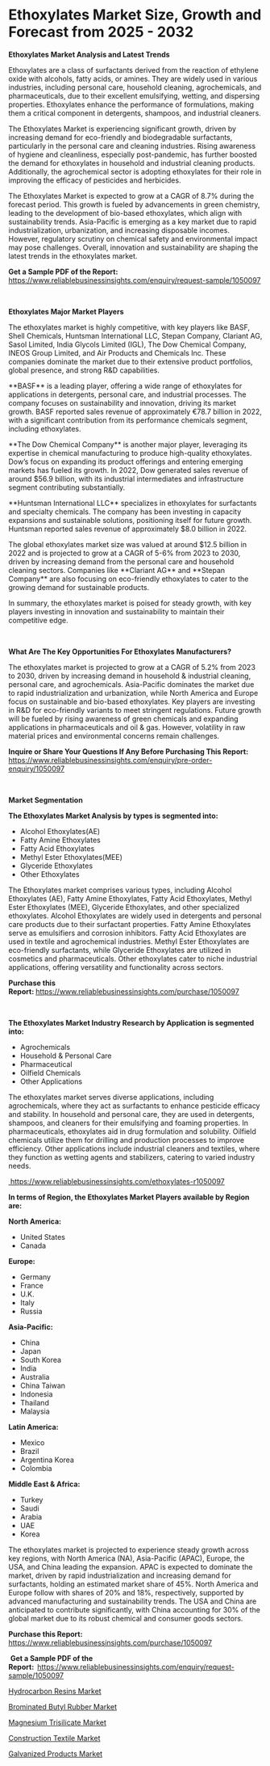 <p><h1>Ethoxylates Market Size, Growth and Forecast from 2025 - 2032</h1></p><p><strong>Ethoxylates Market Analysis and Latest Trends</strong></p>
<p><p>Ethoxylates are a class of surfactants derived from the reaction of ethylene oxide with alcohols, fatty acids, or amines. They are widely used in various industries, including personal care, household cleaning, agrochemicals, and pharmaceuticals, due to their excellent emulsifying, wetting, and dispersing properties. Ethoxylates enhance the performance of formulations, making them a critical component in detergents, shampoos, and industrial cleaners.</p><p>The Ethoxylates Market is experiencing significant growth, driven by increasing demand for eco-friendly and biodegradable surfactants, particularly in the personal care and cleaning industries. Rising awareness of hygiene and cleanliness, especially post-pandemic, has further boosted the demand for ethoxylates in household and industrial cleaning products. Additionally, the agrochemical sector is adopting ethoxylates for their role in improving the efficacy of pesticides and herbicides.</p><p>The Ethoxylates Market is expected to grow at a CAGR of 8.7% during the forecast period. This growth is fueled by advancements in green chemistry, leading to the development of bio-based ethoxylates, which align with sustainability trends. Asia-Pacific is emerging as a key market due to rapid industrialization, urbanization, and increasing disposable incomes. However, regulatory scrutiny on chemical safety and environmental impact may pose challenges. Overall, innovation and sustainability are shaping the latest trends in the ethoxylates market.</p></p>
<p><strong>Get a Sample PDF of the Report:&nbsp;</strong> <a href="https://www.reliablebusinessinsights.com/enquiry/request-sample/1050097?utm_campaign=84&utm_medium=2&utm_source=Github&utm_content=ia&utm_term=26012025&utm_id=ethoxylates">https://www.reliablebusinessinsights.com/enquiry/request-sample/1050097</a></p>
<p>&nbsp;</p>
<p><strong>Ethoxylates Major Market Players</strong></p>
<p><p>The ethoxylates market is highly competitive, with key players like BASF, Shell Chemicals, Huntsman International LLC, Stepan Company, Clariant AG, Sasol Limited, India Glycols Limited (IGL), The Dow Chemical Company, INEOS Group Limited, and Air Products and Chemicals Inc. These companies dominate the market due to their extensive product portfolios, global presence, and strong R&D capabilities.</p><p>**BASF** is a leading player, offering a wide range of ethoxylates for applications in detergents, personal care, and industrial processes. The company focuses on sustainability and innovation, driving its market growth. BASF reported sales revenue of approximately €78.7 billion in 2022, with a significant contribution from its performance chemicals segment, including ethoxylates.</p><p>**The Dow Chemical Company** is another major player, leveraging its expertise in chemical manufacturing to produce high-quality ethoxylates. Dow’s focus on expanding its product offerings and entering emerging markets has fueled its growth. In 2022, Dow generated sales revenue of around $56.9 billion, with its industrial intermediates and infrastructure segment contributing substantially.</p><p>**Huntsman International LLC** specializes in ethoxylates for surfactants and specialty chemicals. The company has been investing in capacity expansions and sustainable solutions, positioning itself for future growth. Huntsman reported sales revenue of approximately $8.0 billion in 2022.</p><p>The global ethoxylates market size was valued at around $12.5 billion in 2022 and is projected to grow at a CAGR of 5-6% from 2023 to 2030, driven by increasing demand from the personal care and household cleaning sectors. Companies like **Clariant AG** and **Stepan Company** are also focusing on eco-friendly ethoxylates to cater to the growing demand for sustainable products.</p><p>In summary, the ethoxylates market is poised for steady growth, with key players investing in innovation and sustainability to maintain their competitive edge.</p></p>
<p>&nbsp;</p>
<p><strong>What Are The Key Opportunities For Ethoxylates Manufacturers?</strong></p>
<p><p>The ethoxylates market is projected to grow at a CAGR of 5.2% from 2023 to 2030, driven by increasing demand in household & industrial cleaning, personal care, and agrochemicals. Asia-Pacific dominates the market due to rapid industrialization and urbanization, while North America and Europe focus on sustainable and bio-based ethoxylates. Key players are investing in R&D for eco-friendly variants to meet stringent regulations. Future growth will be fueled by rising awareness of green chemicals and expanding applications in pharmaceuticals and oil & gas. However, volatility in raw material prices and environmental concerns remain challenges.</p></p>
<p><strong>Inquire or Share Your Questions If Any Before Purchasing This Report:</strong> <a href="https://www.reliablebusinessinsights.com/enquiry/pre-order-enquiry/1050097?utm_campaign=84&utm_medium=2&utm_source=Github&utm_content=ia&utm_term=26012025&utm_id=ethoxylates">https://www.reliablebusinessinsights.com/enquiry/pre-order-enquiry/1050097</a></p>
<p>&nbsp;</p>
<p><strong>Market Segmentation</strong></p>
<p><strong>The Ethoxylates Market Analysis by types is segmented into:</strong></p>
<p><ul><li>Alcohol Ethoxylates(AE)</li><li>Fatty Amine Ethoxylates</li><li>Fatty Acid Ethoxylates</li><li>Methyl Ester Ethoxylates(MEE)</li><li>Glyceride Ethoxylates</li><li>Other Ethoxylates</li></ul></p>
<p><p>The Ethoxylates market comprises various types, including Alcohol Ethoxylates (AE), Fatty Amine Ethoxylates, Fatty Acid Ethoxylates, Methyl Ester Ethoxylates (MEE), Glyceride Ethoxylates, and other specialized ethoxylates. Alcohol Ethoxylates are widely used in detergents and personal care products due to their surfactant properties. Fatty Amine Ethoxylates serve as emulsifiers and corrosion inhibitors. Fatty Acid Ethoxylates are used in textile and agrochemical industries. Methyl Ester Ethoxylates are eco-friendly surfactants, while Glyceride Ethoxylates are utilized in cosmetics and pharmaceuticals. Other ethoxylates cater to niche industrial applications, offering versatility and functionality across sectors.</p></p>
<p><strong>Purchase this Report:&nbsp;</strong><a href="https://www.reliablebusinessinsights.com/purchase/1050097?utm_campaign=84&utm_medium=2&utm_source=Github&utm_content=ia&utm_term=26012025&utm_id=ethoxylates">https://www.reliablebusinessinsights.com/purchase/1050097</a></p>
<p>&nbsp;</p>
<p><strong>The Ethoxylates Market Industry Research by Application is segmented into:</strong></p>
<p><ul><li>Agrochemicals</li><li>Household & Personal Care</li><li>Pharmaceutical</li><li>Oilfield Chemicals</li><li>Other Applications</li></ul></p>
<p><p>The ethoxylates market serves diverse applications, including agrochemicals, where they act as surfactants to enhance pesticide efficacy and stability. In household and personal care, they are used in detergents, shampoos, and cleaners for their emulsifying and foaming properties. In pharmaceuticals, ethoxylates aid in drug formulation and solubility. Oilfield chemicals utilize them for drilling and production processes to improve efficiency. Other applications include industrial cleaners and textiles, where they function as wetting agents and stabilizers, catering to varied industry needs.</p></p>
<p><a href="https://www.reliablebusinessinsights.com/ethoxylates-r1050097?utm_campaign=84&utm_medium=2&utm_source=Github&utm_content=ia&utm_term=26012025&utm_id=ethoxylates">&nbsp;https://www.reliablebusinessinsights.com/ethoxylates-r1050097</a></p>
<p><strong>In terms of Region, the Ethoxylates Market Players available by Region are:</strong></p>
<p>
    <p> <strong> North America: </strong>
        <ul>
            <li>United States</li>
            <li>Canada</li>
        </ul>
        </p> 
    <p> <strong> Europe: </strong>
        <ul>
            <li>Germany</li>
            <li>France</li>
            <li>U.K.</li>
            <li>Italy</li>
            <li>Russia</li>
        </ul>
        </p> 
    <p> <strong> Asia-Pacific: </strong>
        <ul>
            <li>China</li>
            <li>Japan</li>
            <li>South Korea</li>
            <li>India</li>
            <li>Australia</li>
            <li>China Taiwan</li>
            <li>Indonesia</li>
            <li>Thailand</li>
            <li>Malaysia</li>
        </ul>
        </p> 
    <p> <strong> Latin America: </strong>
        <ul>
            <li>Mexico</li>
            <li>Brazil</li>
            <li>Argentina Korea</li>
            <li>Colombia</li>
        </ul>
        </p> 
    <p> <strong> Middle East & Africa: </strong>
        <ul>
            <li>Turkey</li>
            <li>Saudi</li>
            <li>Arabia</li>
            <li>UAE</li>
            <li>Korea</li>
        </ul>
    </p>
    </p>
<p><p>The ethoxylates market is projected to experience steady growth across key regions, with North America (NA), Asia-Pacific (APAC), Europe, the USA, and China leading the expansion. APAC is expected to dominate the market, driven by rapid industrialization and increasing demand for surfactants, holding an estimated market share of 45%. North America and Europe follow with shares of 20% and 18%, respectively, supported by advanced manufacturing and sustainability trends. The USA and China are anticipated to contribute significantly, with China accounting for 30% of the global market due to its robust chemical and consumer goods sectors.</p></p>
<p><strong>Purchase this Report: </strong><a href="https://www.reliablebusinessinsights.com/purchase/1050097?utm_campaign=84&utm_medium=2&utm_source=Github&utm_content=ia&utm_term=26012025&utm_id=ethoxylates">https://www.reliablebusinessinsights.com/purchase/1050097</a></p>
<p>&nbsp;<strong>Get a Sample PDF of the Report:&nbsp;&nbsp;</strong><a href="https://www.reliablebusinessinsights.com/enquiry/request-sample/1050097?utm_campaign=84&utm_medium=2&utm_source=Github&utm_content=ia&utm_term=26012025&utm_id=ethoxylates">https://www.reliablebusinessinsights.com/enquiry/request-sample/1050097</a></p>
<p><strong></strong></p>
<p><p><a href="https://github.com/ashepherd82/Market-Research-Report-List-6/blob/main/hydrocarbon-resins-market.md?utm_campaign=84&utm_medium=2&utm_source=Github&utm_content=ia&utm_term=26012025&utm_id=ethoxylates">Hydrocarbon Resins Market</a></p><p><a href="https://github.com/JakirUddin651/Market-Research-Report-List-1/blob/main/brominated-butyl-rubber-market.md?utm_campaign=84&utm_medium=2&utm_source=Github&utm_content=ia&utm_term=26012025&utm_id=ethoxylates">Brominated Butyl Rubber Market</a></p><p><a href="https://github.com/irfadac/Market-Research-Report-List-5/blob/main/magnesium-trisilicate-market.md?utm_campaign=84&utm_medium=2&utm_source=Github&utm_content=ia&utm_term=26012025&utm_id=ethoxylates">Magnesium Trisilicate Market</a></p><p><a href="https://github.com/lynlynyusay/Market-Research-Report-List-1/blob/main/construction-textile-market.md?utm_campaign=84&utm_medium=2&utm_source=Github&utm_content=ia&utm_term=26012025&utm_id=ethoxylates">Construction Textile Market</a></p><p><a href="https://github.com/namvartiffer/Market-Research-Report-List-1/blob/main/galvanized-products-market.md?utm_campaign=84&utm_medium=2&utm_source=Github&utm_content=ia&utm_term=26012025&utm_id=ethoxylates">Galvanized Products Market</a></p></p>